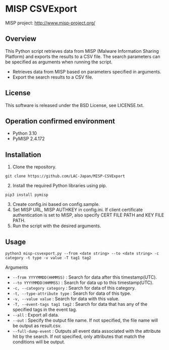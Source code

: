 # MISP CSVExport

MISP project: <http://www.misp-project.org/>

## Overview
This Python script retrieves data from MISP (Malware Information Sharing Platform) and exports the results to a CSV file. 
The search parameters can be specified as arguments when running the script.

- Retrieves data from MISP based on parameters specified in arguments.
- Export the search results to a CSV file.

## License

This software is released under the BSD License, see LICENSE.txt.

## Operation confirmed environment

* Python 3.10
* PyMISP 2.4.172

## Installation
1. Clone the repository.
```
git clone https://github.com/LAC-Japan/MISP-CSVExport
```
2. Install the required Python libraries using pip.
```
pip3 install pymisp
```
3. Create config.ini based on config.sample.
4. Set MISP URL, MISP AUTHKEY in config.ini. 
If client certificate authentication is set to MISP, also specify CERT FILE PATH and KEY FILE PATH.
5. Run the script with the desired arguments.

## Usage

```
python3 misp-csvexport.py --from <date string> --to <date string> -c category -t type -v value -T tag1 tag2
```
Arguments
- `--from YYYYMMDD(HHMMSS)` : Search for data after this timestamp(UTC).
- `--to YYYYMMDD(HHMMSS)` : Search for data up to this timestamp(UTC).
- `-c, --category category` : Search for data of this category.
- `-t, --type-attribute type` : Search for data of this type.
- `-v, --value value` : Search for data with this value.
- `-T, --event-tags tag1 tag2` : Search for data that has any of the specified tags in the event tag.
- `--all` : Export all data.
- `--out` : Specify the output file name. If not specified, the file name will be output as result.csv.
- `--full-dump-event` : Outputs all event data associated with the attribute hit by the search. If not specified, only attributes that match the conditions will be output.
